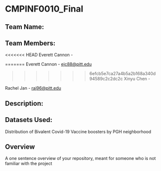 # CMPINF0010_Final

## Team Name: 

## Team Members:
<<<<<<< HEAD
Everett Cannon - 

=======
Everett Cannon - ejc88@pitt.edu
>>>>>>> 6efcb5e7ca27a4b5a2b168a340d94589c2c2dc2c
Xinyu Chen - 

Rachel Jan - raj96@pitt.edu

## Description:


## Datasets Used:
Distribution of Bivalent Covid-19 Vaccine boosters by PGH neighborhood

## Overview
A one sentence overview of your repository, meant for someone who is not familiar with the project
